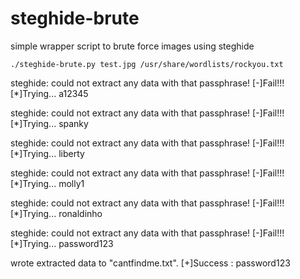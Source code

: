 # steghide-brute
simple wrapper script to brute force images using steghide

    
    ./steghide-brute.py test.jpg /usr/share/wordlists/rockyou.txt

steghide: could not extract any data with that passphrase!
[-]Fail!!!
[*]Trying... a12345

steghide: could not extract any data with that passphrase!
[-]Fail!!!
[*]Trying... spanky

steghide: could not extract any data with that passphrase!
[-]Fail!!!
[*]Trying... liberty

steghide: could not extract any data with that passphrase!
[-]Fail!!!
[*]Trying... molly1

steghide: could not extract any data with that passphrase!
[-]Fail!!!
[*]Trying... ronaldinho

steghide: could not extract any data with that passphrase!
[-]Fail!!!
[*]Trying... password123

wrote extracted data to "cantfindme.txt".
[+]Success : password123

